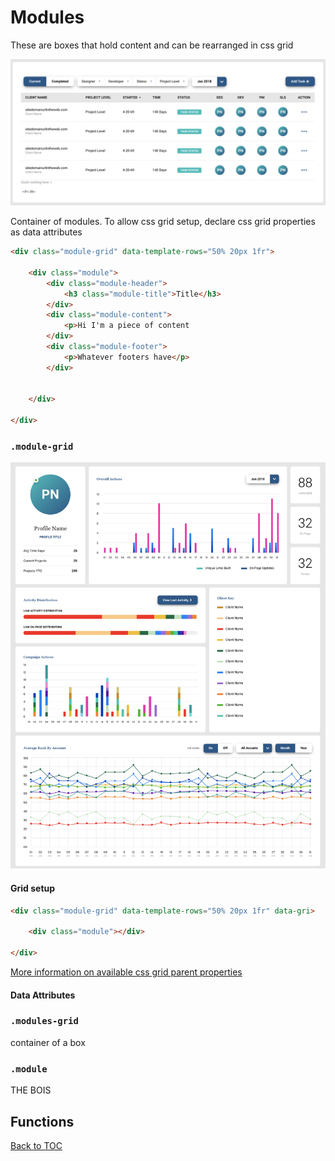 # Modules

These are boxes that hold content and can be rearranged in css grid

![Module](../../images/module.png)

Container of modules. To allow css grid setup, declare css grid properties as data attributes

```html
<div class="module-grid" data-template-rows="50% 20px 1fr">

    <div class="module">
        <div class="module-header">
            <h3 class="module-title">Title</h3>
        </div>
        <div class="module-content">
            <p>Hi I'm a piece of content
        </div>
        <div class="module-footer">
            <p>Whatever footers have</p>
        </div>


    </div>

</div>
```



### `.module-grid`

![Module](../../images/module-grid.png)
#### Grid setup

```html
<div class="module-grid" data-template-rows="50% 20px 1fr" data-gri>

    <div class="module"></div>

</div>
```

[More information on available css grid parent properties](https://css-tricks.com/snippets/css/complete-guide-grid/)

#### Data Attributes


### `.modules-grid`
container of a box
### `.module`
THE BOIS

## Functions



[Back to TOC](../../../readme.md)